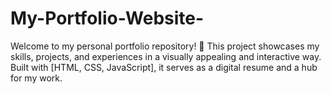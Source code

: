 # My-Portfolio-Website-
Welcome to my personal portfolio repository! 🚀 This project showcases my skills, projects, and experiences in a visually appealing and interactive way. Built with [HTML, CSS, JavaScript], it serves as a digital resume and a hub for my work.
